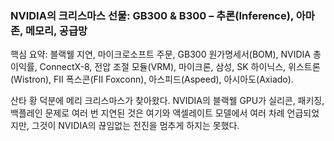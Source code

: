 ### NVIDIA의 크리스마스 선물: GB300 & B300 – 추론(Inference), 아마존, 메모리, 공급망 ###

핵심 요약: 블랙웰 지연, 마이크로소프트 주문, GB300 원가명세서(BOM), NVIDIA 총이익률, ConnectX-8, 전압 조절 모듈(VRM), 마이크론, 삼성, SK 하이닉스, 위스트론(Wistron), FII 폭스콘(FII Foxconn), 아스피드(Aspeed), 아시아도(Axiado).

산타 황 덕분에 메리 크리스마스가 찾아왔다. NVIDIA의 블랙웰 GPU가 실리콘, 패키징, 백플레인 문제로 여러 번 지연된 것은 여기와 액셀레이트 모델에서 여러 차례 언급되었지만, 그것이 NVIDIA의 끊임없는 전진을 멈추게 하지는 못했다.
